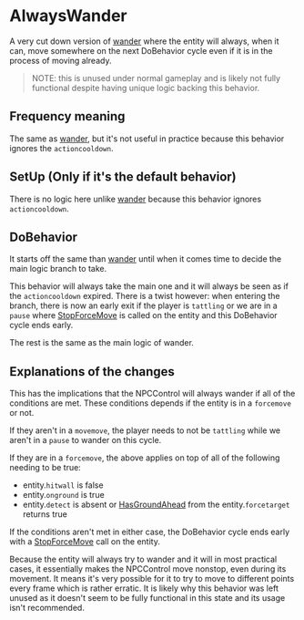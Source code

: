 # AlwaysWander
A very cut down version of [wander](Wander.md) where the entity will always, when it can, move somewhere on the next DoBehavior cycle even if it is in the process of moving already.

> NOTE: this is unused under normal gameplay and is likely not fully functional despite having unique logic backing this behavior.

## Frequency meaning
The same as [wander](Wander.md), but it's not useful in practice because this behavior ignores the `actioncooldown`.

## SetUp (Only if it's the default behavior)
There is no logic here unlike [wander](Wander.md) because this behavior ignores `actioncooldown`.

## DoBehavior
It starts off the same than [wander](Wander.md) until when it comes time to decide the main logic branch to take.

This behavior will always take the main one and it will always be seen as if the `actioncooldown` expired. There is a twist however: when entering the branch, there is now an early exit if the player is `tattling` or we are in a `pause` where [StopForceMove](../../EntityControl/EntityControl%20Methods.md#stopforcemove) is called on the entity and this DoBehavior cycle ends early.

The rest is the same as the main logic of wander. 

## Explanations of the changes
This has the implications that the NPCControl will always wander if all of the conditions are met. These conditions depends if the entity is in a `forcemove` or not.

If they aren't in a `movemove`, the player needs to not be `tattling` while we aren't in a `pause` to wander on this cycle.

If they are in a `forcemove`, the above applies on top of all of the following needing to be true:
- entity.`hitwall` is false
- entity.`onground` is true
- entity.`detect` is absent or [HasGroundAhead](../../EntityControl/EntityControl%20Methods.md#hasgroundahead) from the entity.`forcetarget` returns true

If the conditions aren't met in either case, the DoBehavior cycle ends early with a [StopForceMove](../../EntityControl/EntityControl%20Methods.md#stopforcemove) call on the entity.

Because the entity will always try to wander and it will in most practical cases, it essentially makes the NPCControl move nonstop, even during its movement. It means it's very possible for it to try to move to different points every frame which is rather erratic. It is likely why this behavior was left unused as it doesn't seem to be fully functional in this state and its usage isn't recommended.